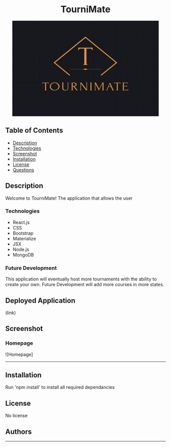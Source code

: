  <h1 align="center">TourniMate</h1>  
<p align="center">
    <img width="460" height="300" src="Client\src\images\TourniMate Logo.jpg">
</p>

## Table of Contents  
* [Description](##Description)  
* [Technologies](##Technologies)  
* [Screenshot](##Screenshot)  
* [Installation](##Installation)  
* [License](##License)  
* [Questions](##Questions)  

## Description

Welcome to TourniMate! The application that allows the user 

### Technologies


* React.js
* CSS
* Bootstrap 
* Materialize 
* JSX
* Node.js
* MongoDB


### Future Development

This application will eventually host more tournaments with the ability to create your own. Future Development will add more courses in more states. 

## Deployed Application

(link)

## Screenshot

### Homepage
![Homepage]

---

## Installation

Run 'npm install' to install all required dependancies 


## License

No license

## Authors

---